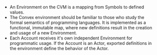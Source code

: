 - An Environment on the CVM is a mapping from Symbols to defined values.
- The Convex environment should be familiar to those who study the formal semantics of programming languages. It is implemented as a functional, immutable map, where new definitions result in the creation and usage of a new Environment.
- Each Account receives it's own independent Environment for programmatic usage. If the Account is an Actor, exported definitions in the environment define the behavior of the Actor.